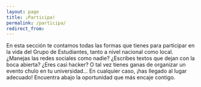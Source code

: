 ```yaml
---
layout: page
title: ¡Participa!
permalink: /participa/
redirect_from:
---
```

En esta sección te contamos todas las formas que tienes para participar en la vida del Grupo de Estudiantes, tanto a nivel nacional como local. ¿Manejas las redes sociales como nadie? ¿Escribes textos que dejan con la boca abierta? ¿Eres casi hacker? O tal vez tienes ganas de organizar un evento chulo en tu universidad... En cualquier caso, ¡has llegado al lugar adecuado! Encuentra abajo la oportunidad que más encaje contigo. 



<!-- <div class="row">
  <div class="column">
     <h2 class="center">Comité de Administración Web y Herramientas Digitales</h2>
     <p class="light" align="justify">¿Te gusta trastear con código para ver hasta dónde puedes llegar? ¿Estás interesad@ en aprender programación web y de apps? ¡Entonces éste es tu sitio!</p>
      <div style='float: right;'>
      <a href="{{ site.url }}/about/" id="about-button" class="btn-large waves-effect waves-light">¡Soy casi hacker!</a>
      </div>
    </div>
</div>
-->
